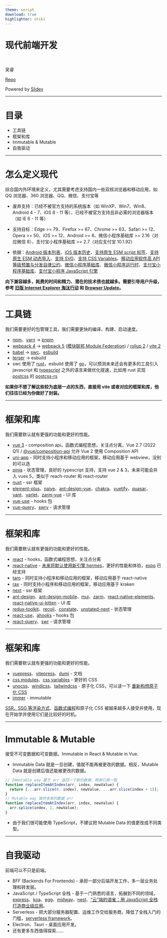 ```yaml
---
theme: seriph
download: true
highlighter: shiki
---
```


# 现代前端开发

<br>

吴睿

[Repo](https://github.com/modyqyw/modern-engineering)

Powered by [Slidev](https://sli.dev/)

<!--

大家好。这次的分享会主要想跟大家分享一下我对现代前端开发的理解，算是一个拓宽视野性质的分享会。

-->

---

# 目录

- 工具链
- 框架和库
- Immutable & Mutable
- 自我驱动

---

# 怎么定义现代

综合国内外环境来定义，尤其需要考虑支持国内一些双核浏览器和移动应用，如 QQ 浏览器、360 浏览器、QQ、微信、支付宝等

- 废弃支持：已经不被官方支持的系统版本（如 WinXP、Win7、Win8、Android 4 - 7、iOS 8 - 11 等）、已经不被官方支持且非必需的浏览器版本（如 IE 6 - 11 等）
- 支持目标：Edge >= 79、Firefox >= 67、Chrome >= 63、Safari >= 12、Opera >= 50、iOS >= 12、Android >= 8、微信小程序基础库 >= 2.16（对应微信 8）、支付宝小程序基础库 >= 2.7（对应支付宝 10.1.92）

- 依据：[Android 版本列表](https://zh.wikipedia.org/wiki/Android%E7%89%88%E6%9C%AC%E5%88%97%E8%A1%A8)、[iOS 版本历史](https://zh.wikipedia.org/wiki/IOS%E7%89%88%E6%9C%AC%E5%8E%86%E5%8F%B2)、[支持原生 ESM script 标签](https://caniuse.com/es6-module)、[支持原生 ESM 动态导入](https://caniuse.com/es6-module-dynamic-import)、[支持 SVG](https://caniuse.com/?search=svg)、[支持 CSS Variables](https://caniuse.com/css-variables)、[移动应用软件高 API 等级预置与分发自律公约](https://baike.baidu.com/item/%E7%A7%BB%E5%8A%A8%E5%BA%94%E7%94%A8%E8%BD%AF%E4%BB%B6%E9%AB%98API%E7%AD%89%E7%BA%A7%E9%A2%84%E7%BD%AE%E4%B8%8E%E5%88%86%E5%8F%91%E8%87%AA%E5%BE%8B%E5%85%AC%E7%BA%A6)、[微信小程序基础库](https://developers.weixin.qq.com/miniprogram/dev/framework/client-lib/)、[微信小程序运行时](https://developers.weixin.qq.com/miniprogram/dev/framework/runtime/env.html)、[支付宝小程序基础库](https://opendocs.alipay.com/mini/framework/lib)、[支付宝小程序 JavaScript 引擎](https://opendocs.alipay.com/mini/framework/implementation-detail)

**向下兼容越多，耗费的时间和精力、潜在的技术债也就越多。需要引导用户升级，参考 [旧版 Internet Explorer 淘汰行动](https://support.dmeng.net/kill-old-versions-of-ie.html) 和 [Browser Update](https://browser-update.org/zh/)。**

---

# 工具链

我们需要更好的包管理工具，我们需要更快的编译、构建、启动速度。

- [npm](https://docs.npmjs.com/)、[yarn](https://yarnpkg.com/) -> [pnpm](https://pnpm.io/)
- [webpack 4](https://v4.webpack.docschina.org/) -> [webpack 5](https://webpack.docschina.org/) ([模块联邦 Module Federation](https://webpack.docschina.org/concepts/module-federation/)) / [rollup 2](https://rollupjs.org/) / [vite 2](https://cn.vitejs.dev/)
- [babel](https://babeljs.io/) -> [swc](https://swc.rs/)、[esbuild](https://esbuild.github.io/)
- [terser](https://terser.org/) -> esbuild
- swc 使用了 [rust](https://www.rust-lang.org/zh-CN/)，esbuild 使用了 [go](https://golang.org/)，可以预测未来还会有更多的工具引入 javascript 和 [typescript](http://typescriptlang.org/) 之外的语言来做优化提速，比如用 rust 实现 [postcss](https://postcss.org/) 的 [postcss-rs](https://github.com/justjavac/postcss-rs)

**如果你不想了解这些较为底层一点的东西，直接用 vite 或者对应的框架和库，他们往往已经为你做好了封装。**

---

# 框架和库

我们需要默认就有更强的功能和更好的性能。

- [vue 3](https://v3.cn.vuejs.org/) - composition api，函数式编程思想，关注点分离，Vue 2.7 (2022 Q1) / [@vue/composition-api](https://github.com/vuejs/composition-api/blob/main/README.zh-CN.md) 允许 Vue 2 使用 Composition API
- [uni-app](https://uniapp.dcloud.io/) - 同时支持小程序和移动应用的框架，移动应用基于 webview，没别的可以选
- [pinia](https://pinia.esm.dev/) - 状态管理，良好的 typescript 支持，支持 vue 2 & 3，未来可能会并入 vuex 5，类似于 reach-router 和 react-router
- [nuxt](https://nuxtjs.org/) - ssr 框架
- [element-plus](https://element-plus.gitee.io/zh-CN/)、[naive](https://www.naiveui.com/)、[ant-design-vue](https://next.antdv.com/components/overview-cn/)、[chakra](https://next.vue.chakra-ui.com/)、[vuetify](https://vuetifyjs.com/)、[quasar](https://quasar.dev/)、[vant](https://youzan.github.io/vant/v3/)、[varlet](https://varlet.gitee.io/varlet-ui/)、[zarm-vue](https://zarm-vue.gitee.io/zarm-vue-next/) - UI 库
- [vue-use](https://vueuse.org/add-ons.html#gesture-vueuse-gesture) - hooks 包
- [vue-query](https://vue-query.vercel.app/)、[swrv](https://docs-swrv.netlify.app/) - 请求管理

---

# 框架和库

我们需要默认就有更强的功能和更好的性能。

- [react](https://beta.reactjs.org/) - hooks，函数式编程思想，关注点分离
- [react-native](https://reactnative.dev/) - [未来将默认使用新引擎 hermes](https://reactnative.dev/blog/2021/10/26/toward-hermes-being-the-default)，更好的性能和体验，[expo](https://expo.dev/) 已经支持
- [taro](https://docs.taro.zone/docs/README) - 同时支持小程序和移动应用的框架，移动应用基于 react-native
- [rax](https://rax.js.org/) - 同时支持小程序和移动应用的框架，移动应用基于 kraken
- [next](https://nextjs.org/) - ssr 框架
- [ant-design](https://ant.design/)、[ant-design-mobile](https://mobile.ant.design/zh)、[mui](https://mui.com/)、[zarm](https://zarm.design/)、[react-native-elements](https://reactnativeelements.com/)、[react-native-ui-kitten](https://akveo.github.io/react-native-ui-kitten/) - UI 库
- [redux-toolkit](https://redux-toolkit.js.org/)、[recoil](https://recoiljs.org/zh-hans/)、[constate](https://github.com/diegohaz/constate)、[unstated-next](https://github.com/jamiebuilds/unstated-next/blob/master/README-zh-cn.md) - 状态管理
- [react-use](https://github.com/streamich/react-use)、[ahooks](https://ahooks.js.org/zh-CN/) - hooks 包
- [react-query](https://react-query.tanstack.com/)、[swr](https://swr.vercel.app/zh-CN) - 请求管理

---

# 框架和库

我们需要默认就有更强的功能和更好的性能。

- [vuepress](https://vuepress.github.io/)、[vitepress](https://vitepress.vuejs.org/)、[dumi](https://d.umijs.org/zh-CN) - 文档
- [css modules](https://github.com/css-modules/css-modules)、[css variables](https://developer.mozilla.org/en-US/docs/Web/CSS/Using_CSS_custom_properties) - 更好的 CSS
- [unocss](https://github.com/antfu/unocss)、[windicss](https://windicss.org/)、[tailwindcss](https://tailwindcss.com/) - 原子化 CSS，可以读一下 [重新构想原子化 CSS](https://antfu.me/posts/reimagine-atomic-css-zh)
- [immer](https://immerjs.github.io/immer/) - immutable

[SSR、SSG 等渲染方式](https://github.com/PieNam/Blog/blob/main/4-XXR/%E5%95%A5%E6%98%AFXXR%EF%BC%9F%E8%AE%A4%E8%AF%86%E5%89%8D%E7%AB%AF%E9%A1%B9%E7%9B%AE%E6%B8%B2%E6%9F%93%E6%A8%A1%E5%BC%8F%E4%BB%AC.md)、[函数式编程](https://llh911001.gitbooks.io/mostly-adequate-guide-chinese/)和原子化 CSS 被越来越多人接受并使用，现在开始学并使用它们是比较好的时机。

---

# Immutable & Mutable

接受不可变数据和可变数据。Immutable in React & Mutable in Vue.

- Immutable Data 就是一旦创建，值就不能再被更改的数据。相反，Mutable Data 就是创建后值还能被更改的数据。

```javascript
// Immutable way 基于 arr 返回一个新的数据，两者引用一致
function replaceItemAtIndex(arr, index, newValue) {
  return [...arr.slice(0, index), newValue, ...arr.slice(index + 1)];
}
// Mutable way 操作本来的数据 arr
function replaceItemAtIndex(arr, index, newValue) {
  arr.splice(index, 1, newValue);
}
```

- 由于我们很可能使用 TypeScript，不建议把 Mutable Data 的值更改成不同类型。

---

# 自我驱动

前端可以不只是前端。

- BFF (Backends For Frontends) - 承担一部分后端开发工作，多一层业务处理和转发层。
- JavaScript / TypeScript 全栈 - 基于一门熟悉的语言，拓展到不同的领域，[express](https://expressjs.com/)、[koa](https://koajs.com/)、[egg](https://eggjs.org/)、[midway](https://www.midwayjs.org/)、[nest](https://nestjs.com/)、[“云”端的语雀：用 JavaScript 全栈打造商业级应用](https://zhuanlan.zhihu.com/p/101917567)。
- Serverless - 把大部分服务器配置、运维工作交给服务商，降低了全栈入门的门槛，[serverless framework](https://www.serverless.com/)。
- Electron、Tauri - 桌面应用开发。
- 还有更多东西值得探索……
